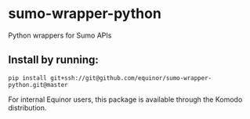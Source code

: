 # sumo-wrapper-python
Python wrappers for Sumo APIs

## Install by running: 
    
    pip install git+ssh://git@github.com/equinor/sumo-wrapper-python.git@master

For internal Equinor users, this package is available through the Komodo distribution.
